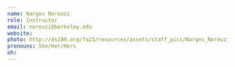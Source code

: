 ```yaml
---
name: Narges Norouzi
role: Instructor
email: norouzi@berkeley.edu
website: 
photo: http://ds100.org/fa23/resources/assets/staff_pics/Narges_Norouzi.jpeg
pronouns: She/Her/Hers
oh:
---
```


